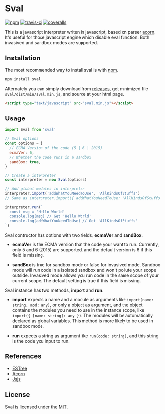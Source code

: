 # Sval

[![npm](https://img.shields.io/npm/v/sval.svg?style=flat-square)](https://www.npmjs.com/package/sval)
[![travis-ci](https://img.shields.io/travis/Siubaak/sval.svg?style=flat-square)](https://travis-ci.org/Siubaak/sval)
[![coveralls](https://img.shields.io/coveralls/github/Siubaak/sval.svg?style=flat-square)](https://coveralls.io/github/Siubaak/sval)

This is a javascript interpreter writen in javascript, based on parser [acorn](https://github.com/acornjs/acorn). It's useful for those javascript engine which disable eval function. Both invasived and sandbox modes are supported.

## Installation

The most recommended way to install sval is with [npm](https://www.npmjs.com/package/sval).

```bash
npm install sval
```

Alternately you can simply download from [releases](https://github.com/Siubaak/sval/releases), get minimized file `sval/dist/min/sval.min.js`, and source at your html page.

```html
<script type="text/javascript" src="sval.min.js"></script>
```

## Usage

```js
import Sval from 'sval'

// Sval options
const options = {
  // ECMA Version of the code (5 | 6 | 2015)
  ecmaVer: 6,
  // Whether the code runs in a sandbox
  sandBox: true,
}

// Create a interpreter
const interpreter = new Sval(options)

// Add global modules in interpreter
interpreter.import('addWhatYouNeedToUse', 'AllKindsOfStuffs')
// Same as interpreter.import({ addWhatYouNeedToUse: 'AllKindsOfStuffs' })

interpreter.run(`
  const msg = 'Hello World'
  console.log(msg) // Get 'Hello World'
  console.log(addWhatYouNeedToUse) // Get 'AllKindsOfStuffs'
`)
```

Sval contructor has options with two fields, **ecmaVer** and **sandBox**.

- **ecmaVer** is the ECMA version that the code your want to run. Currently, only 5 and 6 (2015) are supported, and the default version is 6 if this field is missing.

- **sandBox** is true for sandbox mode or false for invasived mode. Sandbox mode will run code in a isolated sandbox and won't pollute your scope outside. Invasived mode allows you run code in the same scope of your current scope. The default setting is true if this field is missing.

Sval instance has two methods, **import** and **run**.

- **import** expects a name and a module as arguments like `import(name: string, mod: any)`, or only a object as argument, and the object contains the modules you need to use in the instance scope, like `import({ [name: string]: any })`. The modules will be automatically declared as global variables. This method is more likely to be used in sandbox mode.

- **run** expects a string as argument like `run(code: string)`, and this string is the code you input to run.

## References

- [ESTree](https://github.com/estree/estree)
- [Acorn](https://github.com/acornjs/acorn)
- [Jsjs](https://github.com/bramblex/jsjs)

## License

Sval is licensed under the [MIT](https://github.com/Siubaak/sval/blob/master/LICENSE).